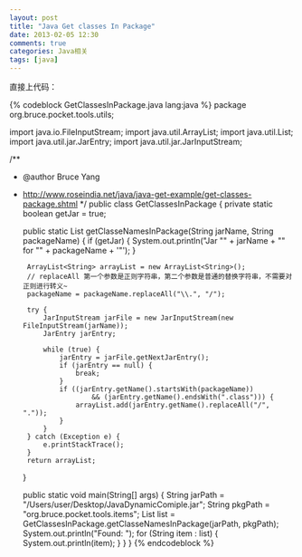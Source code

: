 ```yaml
---
layout: post
title: "Java Get classes In Package"
date: 2013-02-05 12:30
comments: true
categories: Java相关
tags: [java]
---
```

直接上代码：  
<!-- more -->
{% codeblock GetClassesInPackage.java lang:java %}
package org.bruce.pocket.tools.utils;

import java.io.FileInputStream;
import java.util.ArrayList;
import java.util.List;
import java.util.jar.JarEntry;
import java.util.jar.JarInputStream;

/**
 * @author Bruce Yang
 * http://www.roseindia.net/java/java-get-example/get-classes-package.shtml
 */
public class GetClassesInPackage {
	private static boolean getJar = true;

	public static List<String> getClasseNamesInPackage(String jarName, String packageName) {
		if (getJar) {
			System.out.println("Jar \"" + jarName + "\" for \"" + packageName + '\"');
		}
		
		ArrayList<String> arrayList = new ArrayList<String>();
		// replaceAll 第一个参数是正则字符串，第二个参数是普通的替换字符串，不需要对正则进行转义~
		packageName = packageName.replaceAll("\\.", "/");
		
		try {
			JarInputStream jarFile = new JarInputStream(new FileInputStream(jarName));
			JarEntry jarEntry;
			
			while (true) {
				jarEntry = jarFile.getNextJarEntry();
				if (jarEntry == null) {
					break;
				}
				if ((jarEntry.getName().startsWith(packageName)) 
						&& (jarEntry.getName().endsWith(".class"))) {
					arrayList.add(jarEntry.getName().replaceAll("/", "."));
				}
			}
		} catch (Exception e) {
			e.printStackTrace();
		}
		return arrayList;
	}

	public static void main(String[] args) {
		String jarPath = "/Users/user/Desktop/JavaDynamicComiple.jar";
		String pkgPath = "org.bruce.pocket.tools.items";
		List<String> list = GetClassesInPackage.getClasseNamesInPackage(jarPath, pkgPath);
		System.out.println("Found: ");
		for (String item : list) {
			System.out.println(item);
		}
	}
}
{% endcodeblock %}
